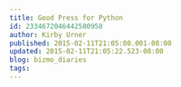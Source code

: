 ```yaml
---
title: Good Press for Python
id: 2334672046442580958
author: Kirby Urner
published: 2015-02-11T21:05:00.001-08:00
updated: 2015-02-11T21:05:22.523-08:00
blog: bizmo_diaries
tags: 
---
```


